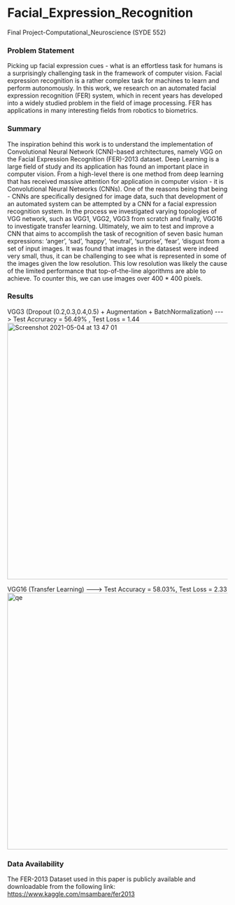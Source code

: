 # Facial_Expression_Recognition
Final Project-Computational_Neuroscience (SYDE 552) 

### Problem Statement 

Picking up facial expression cues - what is an effortless task for humans is a surprisingly challenging task in the framework of computer vision. Facial expression recognition is a rather complex task for machines to learn and perform autonomously. In this work, we research on an automated facial expression recognition (FER) system, which in recent years has developed into a widely studied problem in the field of image processing. FER has applications in many interesting fields from robotics to biometrics.


### Summary 

The inspiration behind this work is to understand the implementation of Convolutional Neural Network (CNN)-based architectures, namely VGG on the Facial Expression Recognition (FER)-2013 dataset. Deep Learning is a large field of study and its application has found an important place in computer vision. From a high-level there is one method from deep learning that has received massive attention for application in computer vision - it is Convolutional Neural Networks (CNNs). One of the reasons being that being - CNNs are specifically designed for image data, such that development of an automated system can be attempted by a CNN for a facial expression recognition system. In the process we investigated varying topologies of VGG network, such as VGG1, VGG2, VGG3 from scratch and finally, VGG16 to investigate transfer learning. Ultimately, we aim to test and improve a CNN that aims to accomplish the task of recognition of seven basic human expressions: ‘anger’, ‘sad’, ‘happy’, ‘neutral’, ‘surprise’, ‘fear’, ‘disgust from a set of input images. It was found that images in the datasest were indeed very small, thus, it can be challenging to see what is represented in some of the images given the low resolution. This low resolution was likely the cause of the limited performance that top-of-the-line algorithms are able to achieve. To counter this, we can use images over 400 * 400 pixels.

### Results 

VGG3 (Dropout (0.2,0.3,0.4,0.5) + Augmentation + BatchNormalization) ---> Test Accruracy = 56.49% , Test Loss = 1.44 
<img width="585" alt="Screenshot 2021-05-04 at 13 47 01" src="https://user-images.githubusercontent.com/38030229/117047800-4712d380-ace0-11eb-8499-f51c17f72567.png">

VGG16 (Transfer Learning) ---> Test Accuracy = 58.03%, Test Loss = 2.33
<img width="585" alt="qe" src="https://user-images.githubusercontent.com/38030229/117047796-45e1a680-ace0-11eb-9571-691b60e25c69.png">

### Data Availability 
The FER-2013 Dataset used in this paper is publicly available and downloadable from the following link: https://www.kaggle.com/msambare/fer2013

